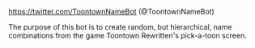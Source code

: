 https://twitter.com/ToontownNameBot (@ToontownNameBot)

The purpose of this bot is to create random, but hierarchical, name combinations from the game Toontown Rewritten's pick-a-toon screen.

